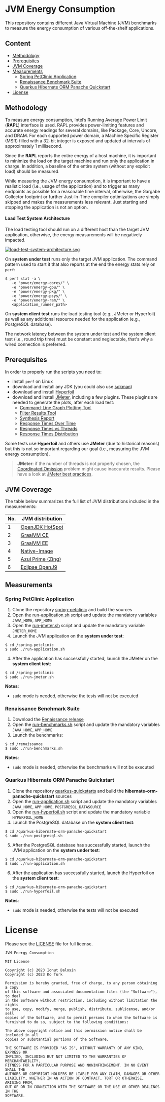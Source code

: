# JVM Energy Consumption

This repository contains different Java Virtual Machine (JVM) benchmarks to measure the energy consumption of various off-the-shelf applications.

## Content

- [Methodology](#methodology)
- [Prerequisites](#prerequisites)
- [JVM Coverage](#jvm-coverage)
- [Measurements](#measurements)
  - [Spring PetClinic Application](#spring-petclinic-application)
  - [Renaissance Benchmark Suite](#renaissance-benchmark-suite)
  - [Quarkus Hibernate ORM Panache Quickstart](#quarkus-hibernate-orm-panache-quickstart)
- [License](#license)

## Methodology

To measure energy consumption, Intel’s Running Average Power Limit (**RAPL**) interface is used. RAPL provides power-limiting features and accurate energy readings for several domains, like Package, Core, Uncore, and DRAM. For each supported power domain, a Machine Specific Register (MSR) filled with a 32-bit integer is exposed and updated at intervals of approximately 1 millisecond.

Since the **RAPL** reports the entire energy of a host machine, it is important to minimize the load on the target machine and run only the application in charge. In addition, a baseline of the entire system (without any explicit load) should be measured.

While measuring the JVM energy consumption, it is important to have a realistic load (i.e., usage of the application) and to trigger as many endpoints as possible for a reasonable time interval, otherwise, the Gargabe Collector footprint or further Just-In-Time compiler optimizations are simply skipped and makes the measurements less relevant. Just starting and stopping the application is not an option.

#### Load Test System Architecture

The load testing tool should run on a different host than the target JVM application, otherwise, the energy measurements will be negatively impacted.

[![load-test-system-architecture.svg](./docs/load-test-system-architecture.svg?raw=true)](./docs/load-test-system-architecture.svg?raw=true)

On **system under test** runs only the target JVM application. The command pattern used to start it that also reports at the end the energy stats rely on `perf`:

```
$ perf stat -a \
   -e "power/energy-cores/" \
   -e "power/energy-gpu/" \
   -e "power/energy-pkg/" \
   -e "power/energy-psys/" \
   -e "power/energy-ram/" \
   <application_runner_path>
```

On **system client test** runs the load testing tool (e.g., JMeter or Hyperfoil) as well as any additional resource needed for the application (e.g., PostgreSQL database).

The network latency between the system under test and the system client test (i.e., round trip time) must be constant and neglectable, that's why a wired connection is preferred.

## Prerequisites

In order to properly run the scripts you need to:
- install `perf` on Linux
- download and install any JDK (you could also use [sdkman](https://sdkman.io/install))
- download and install [Hyperfoil](https://hyperfoil.io)
- download and install [JMeter](https://jmeter.apache.org/download_jmeter.cgi), including a few plugins. These plugins are needed to generate the plots, after each load test:
    - [Command-Line Graph Plotting Tool](https://jmeter-plugins.org/wiki/JMeterPluginsCMD)
    - [Filter Results Tool](https://jmeter-plugins.org/wiki/FilterResultsTool)
    - [Synthesis Report](https://jmeter-plugins.org/wiki/SynthesisReport)
    - [Response Times Over Time](https://jmeter-plugins.org/wiki/ResponseTimesOverTime)
    - [Response Times vs Threads](https://jmeter-plugins.org/wiki/ResponseTimesVsThreads)
    - [Response Times Distribution](https://jmeter-plugins.org/wiki/RespTimesDistribution)

Some tests use **Hyperfoil** and others use **JMeter** (due to historical reasons) but this is not so important regarding our goal (i.e., measuring the JVM energy consumption).

> **JMeter**: if the number of threads is not properly chosen, the [Coordinated Omission](https://groups.google.com/g/mechanical-sympathy/c/icNZJejUHfE) problem might cause inaccurate results. Please have a look at [JMeter best practices](https://jmeter.apache.org/usermanual/best-practices.html).

## JVM Coverage

The table below summarizes the full list of JVM distributions included in the measurements:

No. | JVM distribution
-------------- |--------------------
1 | [OpenJDK HotSpot](https://projects.eclipse.org/projects/adoptium.temurin/downloads)
2 | [GraalVM CE](https://www.graalvm.org/downloads)
3 | [GraalVM EE](https://www.graalvm.org/downloads)
4 | [Native-Image](https://www.graalvm.org/22.0/reference-manual/native-image/)
5 | [Azul Prime (Zing)](https://www.azul.com/products/prime)
6 | [Eclipse OpenJ9](https://www.eclipse.org/openj9) 

## Measurements

### Spring PetClinic Application

1. Clone the repository [spring-petclinic](https://github.com/spring-projects/spring-petclinic) and build the sources
2. Open the [run-application.sh](./spring-petclinic/run-application.sh) script and update the mandatory variables `JAVA_HOME`, `APP_HOME`
2. Open the [run-jmeter.sh](./spring-petclinic/run-jmeter.sh) script and update the mandatory variable `JMETER_HOME`
3. Launch the JVM application on the **system under test**:

```
$ cd /spring-petclinic
$ sudo ./run-application.sh
```

4. After the application has successfully started, launch the JMeter on the **system client test**:

```
$ cd /spring-petclinic
$ sudo ./run-jmeter.sh
```

**Notes**:
- `sudo` mode is needed, otherwise the tests will not be executed

### Renaissance Benchmark Suite

1. Download the [Renaissance release](https://github.com/renaissance-benchmarks/renaissance/releases)
2. Open the [run-benchmarks.sh](./renaissance/run-benchmarks.sh) script and update the mandatory variables `JAVA_HOME`, `APP_HOME`
3. Launch the benchmarks:

```
$ cd /renaissance
$ sudo ./run-benchmarks.sh
```

**Notes**:
- `sudo` mode is needed, otherwise the benchmarks will not be executed

### Quarkus Hibernate ORM Panache Quickstart


1. Clone the repository [quarkus-quickstarts](https://github.com/quarkusio/quarkus-quickstarts) and build the **hibernate-orm-panache-quickstart** sources
2. Open the [run-application.sh](./quarkus-hibernate-orm-panache-quickstart/run-application.sh) script and update the mandatory variables `JAVA_HOME`, `APP_HOME`, `POSTGRESQL_DATASOURCE`
3. Open the [run-hyperfoil.sh](./quarkus-hibernate-orm-panache-quickstart/run-hyperfoil.sh) script and update the mandatory variable `HYPERFOIL_HOME`
4. Launch the PostgreSQL database on the **system client test**:

```
$ cd /quarkus-hibernate-orm-panache-quickstart
$ sudo ./run-postgresql.sh
```

5. After the PostgreSQL database has successfully started, launch the JVM application on the **system under test**:

```
$ cd /quarkus-hibernate-orm-panache-quickstart
$ sudo ./run-application.sh
```

6. After the application has successfully started, launch the Hyperfoil on the **system client test**:

```
$ cd /quarkus-hibernate-orm-panache-quickstart
$ sudo ./run-hyperfoil.sh
```

**Notes**:
- `sudo` mode is needed, otherwise the tests will not be executed


# License

Please see the [LICENSE](LICENSE) file for full license.

```
JVM Energy Consumption

MIT License

Copyright (c) 2023 Ionut Balosin
Copyright (c) 2023 Ko Turk

Permission is hereby granted, free of charge, to any person obtaining a copy
of this software and associated documentation files (the "Software"), to deal
in the Software without restriction, including without limitation the rights
to use, copy, modify, merge, publish, distribute, sublicense, and/or sell
copies of the Software, and to permit persons to whom the Software is
furnished to do so, subject to the following conditions:

The above copyright notice and this permission notice shall be included in all
copies or substantial portions of the Software.

THE SOFTWARE IS PROVIDED "AS IS", WITHOUT WARRANTY OF ANY KIND, EXPRESS OR
IMPLIED, INCLUDING BUT NOT LIMITED TO THE WARRANTIES OF MERCHANTABILITY,
FITNESS FOR A PARTICULAR PURPOSE AND NONINFRINGEMENT. IN NO EVENT SHALL THE
AUTHORS OR COPYRIGHT HOLDERS BE LIABLE FOR ANY CLAIM, DAMAGES OR OTHER
LIABILITY, WHETHER IN AN ACTION OF CONTRACT, TORT OR OTHERWISE, ARISING FROM,
OUT OF OR IN CONNECTION WITH THE SOFTWARE OR THE USE OR OTHER DEALINGS IN THE
SOFTWARE.
```